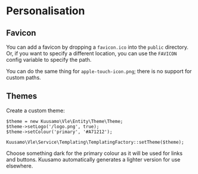 Personalisation
===============

Favicon
-------

You can add a favicon by dropping a `favicon.ico` into the `public` directory. Or, if you want to specify a different location, you can use the `FAVICON` config variable to specify the path.

You can do the same thing for `apple-touch-icon.png`; there is no support for custom paths.

Themes
------

Create a custom theme:

    $theme = new Kuusamo\Vle\Entity\Theme\Theme;
    $theme->setLogo('/logo.png', true);
    $theme->setColour('primary', '#A71212');

    Kuusamo\Vle\Service\Templating\TemplatingFactory::setTheme($theme);

Choose something dark for the primary colour as it will be used for links and buttons. Kuusamo automatically generates a lighter version for use elsewhere.
